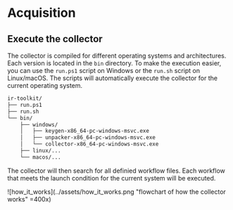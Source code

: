 # Acquisition

## Execute the collector

The collector is compiled for different operating systems and architectures. Each version is located in the `bin` directory. To make the execution easier, you can use the `run.ps1` script on Windows or the `run.sh` script on Linux/macOS. The scripts will automatically execute the collector for the current operating system.

```bash
ir-toolkit/
├── run.ps1
├── run.sh
└── bin/
    ├── windows/
    │   ├── keygen-x86_64-pc-windows-msvc.exe
    │   ├── unpacker-x86_64-pc-windows-msvc.exe
    │   └── collector-x86_64-pc-windows-msvc.exe
    ├── linux/...
    └── macos/...
```
The collector will then search for all definied workflow files. Each workflow that meets the launch condition for the current system will be executed.

![how_it_works](../assets/how_it_works.png "flowchart of how the collector works" =400x)
